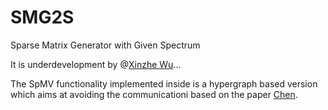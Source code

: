 # SMG2S
Sparse Matrix Generator with Given Spectrum

It is underdevelopment by @[Xinzhe Wu](https://brunowu.github.io)...

The SpMV functionality implemented inside is a hypergraph based version which aims at avoiding the communicationi based on the paper [Chen](https://link.springer.com/chapter/10.1007/978-3-319-17353-5_1).


